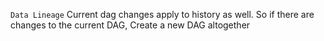 `Data Lineage`
Current dag changes apply to history as well. So if there are changes to the current DAG, Create a new DAG altogether 
